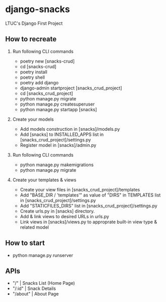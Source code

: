 # django-snacks

LTUC's Django First Project

## How to recreate

1. Run following CLI commands
    - poetry new [snacks-crud]
    - cd [snacks-crud]
    - poetry install
    - poetry shell
    - poetry add django
    - django-admin startproject [snacks_crud_project]
    - cd [snacks_crud_project]
    - python manage.py migrate
    - python manage.py createsuperuser
    - python manage.py startapp [snacks]

2. Create your models
    - Add models construction in [snacks]/models.py
    - Add [snacks] to INSTALLED_APPS list in [snacks_crud_project]/settings.py
    - Register model in [snacks]/admin.py

3. Run following CLI commands
    - python manage.py makemigrations
    - python manage.py migrate

4. Create your templates & views
    - Create your view files in [snacks_crud_project]/templates
    - Add "BASE_DIR / 'templates'" as value of "DIRS" in TEMPLATES list in [snacks_crud_project]/settings.py
    - Add "STATICFILES_DIRS" list in [snacks_crud_project]/settings.py
    - Create urls.py in [snacks] directory.
    - Add & link views to desired URLs in urls.py
    - Link views in [snacks]/views.py to approprate built-in view type & related model

## How to start

- python manage.py runserver

## APIs

- "/" | Snacks List (Home Page)
- "/:id" | Snack Details
- "/about" | About Page
